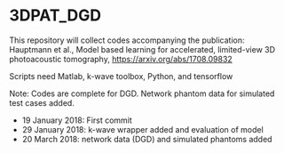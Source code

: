 # 3DPAT_DGD

This repository will collect codes accompanying the publication:
Hauptmann et al., Model based learning for accelerated, limited-view 3D 
photoacoustic tomography, https://arxiv.org/abs/1708.09832

Scripts need Matlab, k-wave toolbox, Python, and tensorflow

Note: Codes are complete for DGD. Network phantom data for simulated test cases added.

- 19 January 2018: First commit
- 29 January 2018: k-wave wrapper added and evaluation of model
- 20 March 2018: network data (DGD) and simulated phantoms added